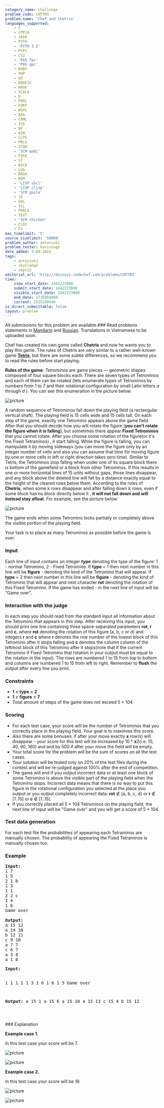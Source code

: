 ```yaml
---
category_name: challenge
problem_code: CHTTRS
problem_name: 'Chef and Chetris'
languages_supported:
    - C
    - CPP14
    - JAVA
    - PYTH
    - 'PYTH 3.5'
    - PYPY
    - CS2
    - 'PAS fpc'
    - 'PAS gpc'
    - RUBY
    - PHP
    - GO
    - NODEJS
    - HASK
    - SCALA
    - D
    - PERL
    - FORT
    - WSPC
    - ADA
    - CAML
    - ICK
    - BF
    - ASM
    - CLPS
    - PRLG
    - ICON
    - 'SCM qobi'
    - PIKE
    - ST
    - NICE
    - LUA
    - BASH
    - NEM
    - 'LISP sbcl'
    - 'LISP clisp'
    - 'SCM guile'
    - JS
    - ERL
    - TCL
    - PERL6
    - TEXT
    - 'SCM chicken'
    - CLOJ
    - FS
max_timelimit: '5'
source_sizelimit: '50000'
problem_author: antoniuk1
problem_tester: kevinsogo
date_added: 4-08-2015
tags:
    - antoniuk1
    - challenge
    - sept15
editorial_url: 'http://discuss.codechef.com/problems/CHTTRS'
time:
    view_start_date: 1442223000
    submit_start_date: 1442223000
    visible_start_date: 1442223000
    end_date: 1735669800
    current: 1525199508
is_direct_submittable: false
layout: problem
---
```

All submissions for this problem are available.###  Read problems statements in [Mandarin](http://www.codechef.com/download/translated/SEPT15/mandarin/CHTTRS.pdf) and [Russian](http://www.codechef.com/download/translated/SEPT15/russian/CHTTRS.pdf). Translations in Vietnamese to be uploaded soon.

Chef has created his own game called **Chetris** and now he wants you to play this game. The rules of Chetris are very similar to a rather well-known game [**Tetris**](https://en.wikipedia.org/wiki/Tetris), but there are some subtle differences, so we recommend you to read the rules before start playing.

**Rules of the game:** _Tetrominos_ are game pieces — geometric shapes composed of four square blocks each. There are seven types of Tetrominos and each of them can be rotated (lets enumerate types of Tetrominos by numbers from 1 to 7 and their rotational configuration by small Latin letters _a_ through _d_ ). You can see this enumeration in the picture below.

![picture](https://s3.amazonaws.com/codechef_shared/download/SEPT15/CHTTRS1.jpg)

A random sequence of Tetrominos fall down the playing field (a rectangular vertical shaft). The playing field is 15 cells wide and 15 cells tall. On each step of the game, exactly one Tetromino appears above the game field. After that you should decide how you will rotate the figure (**you can't rotate the figure when it is falling**), but sometimes there appear  **Fixed Tetrominos** that you cannot rotate. After you choose some rotation of the figure(or it's the Fixed Tetraminos) , it start falling. While the figure is falling, you can manipulate it by moving sideways (you can move the figure only by an integer number of cells and also you can assume that time for moving figure by one or more cells in left or right direction takes zero time). Similar to Tetris, the Tetrominos stop falling when under one of its square block there is bottom of the gamefield or a block from other Tetrominos. If this results in one or more horizontal lines of 15 units without gaps, those lines disappear, and any block above the deleted line will fall by a distance exactly equal to the height of the cleared rows below them. According to the rules of **Chetris**, when some k rows disappear and after falling down k rows, even if some block has no block directly below it , **it will not fall down and will instead stay afloat**. For example, see the picture below:

![picture](https://s3.amazonaws.com/codechef_shared/download/SEPT15/CHTTRS2.jpg)

The game ends when some Tetromino locks partially or completely above the visible portion of the playing field.

Your task is to place as many Tetrominos as possible before the game is over.

### Input

Each line of input contains an integer **type** denoting the type of the figure: 1 - normal Tetromino, 2 - Fixed Tetromino. If **type** = 1 then next number in this line will be **figure** - denoting the kind of the Tetromino that will appear. If **type** = 2 then next number in this line will be **figure** - denoting the kind of Tetromino that will appear and next character **rot** denoting the rotation of this Fixed Tetromino. If the game has ended - in the next line of input will be "Game over".

### Interaction with the judge

In each step you should read from the standard input all information about the Tetromino that appears in this step. After receiving this input, you should print one line containing three space-separated parameters **rot**, **r** and **c**, where **rot** denoting the rotation of this figure (a, b, c or d) and integers **r** and **c** where **r** denotes the row number of the lowest block of this Tetromino after it stops falling and **c** denotes the column column of the leftmost block of this Tetromino after it stops(note that if the current Tetromino if Fixed Tetromino that rotation in your output must be equal to the rotation in the input). The rows are numbered 1 to 15 from top to bottom and columns are numbered 1 to 15 from left to right. Remember to **flush** the output after every line you print.

### Constraints

- **1** ≤ **type** ≤ **2**
- **1** ≤ **figure** ≤ **7**
- Total amount of steps of the game does not exceed 5 \* 104

### Scoring

- For each test case, your score will be the number of Tetrominos that you correctly place in the playing field. Your goal is to maximise this score.
- Also there are some bonuses: if after your move exactly **x** row(s) will disappear - your score for this test will be increased by 10 \* **x**2(i.e. 10, 40, 90, 160) and and by 500 if after your move the field will be empty.
- Your total score for the problem will be the sum of scores on all the test cases.
- Your solution will be tested only on 20% of the test files during the contest and will be re-judged against 100% after the end of competition.
- The game will end if you output incorrect data or at least one block of some Tetromino is above the visible part of the playing field when the Tetromino stops. Incorrect data means that there is no way to put this figure in the rotational configuration you selected at the place you output or you output completely incorrect data: **rot** ∉ {a, b, c, d} or **r** ∉ \[1..15\] or **c** ∉ \[1..15\].
- If you correctly placed all 5 \* 104 Tetrominos on the playing field, the next line of input will be "Game over" and you will get a score of 5 \* 104.
### Test data generation

For each test file the probabilities of appearing each Tetraminos are manually chosen. The probability of appearing the Fixed Tetraminos is manually chosen too.

### Example


<pre><b>Input:</b>
1 7
1 5
2 1 b
1 3
1 1
2 2 c
1 4
1 6 
Game over

<b>Output:</b>
a 15 12
a 14 10
b 12 11
c 9 10
a 7 7
c 6 7
a 3 8
a 1 6
</pre><pre><b>Input:</b>
1 1
1 1
1 3
1 6
1 6
1 5
Game over

<b>Output:</b>
a 15 1
a 15 6
a 15 10
a 15 13
c 15 4
b 15 12

</pre>### Explanation

**Example case 1.**

In this test case your score will be 7.

![picture](https://s3.amazonaws.com/codechef_shared/download/SEPT15/CHTTRS3.jpg)

![picture](https://s3.amazonaws.com/codechef_shared/download/SEPT15/CHTTRS4.jpg)

**Example case 2.**

In this test case your score will be 16.

![picture](https://s3.amazonaws.com/codechef_shared/download/SEPT15/CHTTRS5.jpg)

![picture](https://s3.amazonaws.com/codechef_shared/download/SEPT15/CHTTRS6.jpg)
